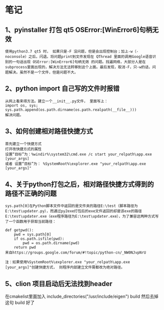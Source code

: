 # 笔记

## 1、pyinstaller 打包 qt5 OSError:[WinError6]句柄无效
    使用python3.7 qt5 时， 如果只是-F 没问题，但是会出现控制台；加上-w（-noconsole）之后，闪退。将问题print到文件发现在 QThread 里面的调用Google语音识别的一句话出现 OSError:[WinError6]句柄无效 的问题。找遍网络，大部分人是在subprocess里面出现的，解决方法无法转移到这个上面。最后发现，取消-F，只-w的话，问题解决。虽然不是一个文件，但是问题不大。

## 2、python import 自己写的文件时报错
    从网上看来得方法。建立一个__init__.py文件， 里面写上：
    import os, sys; sys.path.append(os.path.dirname(os.path.realpath(__file__)))
    解决问题。

## 3、如何创建相对路径快捷方式
    首先建立一个快捷方式
    打开改快捷方式的属性
    设置“目标”为：%windir%\system32\cmd.exe /c start your_relpath\app.exe [your_args]
    或者 设置“目标”为： %SystemRoot%\explorer.exe "your_relpath\app.exe [your_args]"

## 4、关于python打包之后，相对路径快捷方式得到的路径不正确的问题
    sys.path[0]在Python脚本文件中返回的是文件夹的路径E:\test（脚本路径为E:\test\updater.py），而通过py2exe打包后的exe文件返回的却是该exe的路径E:\test\updater.exe（exe程序路径为E:\test\updater.exe），为了兼容这两种方式写了一个函数用于获取当前路径：

    def getpwd():
        pwd = sys.path[0]
        if os.path.isfile(pwd):
            pwd = os.path.dirname(pwd)
        return pwd
    来自https://groups.google.com/forum/#!topic/python-cn/_NW0NJvpNrU
    
    注：如果使用%SystemRoot%\explorer.exe "your_relpath\app.exe [your_args]"创建快捷方式， 则程序内部建立文件需都改为绝对路径。
 
## 5、clion 项目启动后无法找到header
  在cmakelist里面加入
  include_directories("/usr/include/eigen") 
  build
  然后去掉这句
  build
  好了
